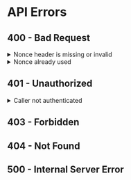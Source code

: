# API Errors

## 400 - Bad Request

<details>
<summary>Nonce header is missing or invalid</summary>

All requests need to include an `X-DFNS-NONCE` header. See [Request Headers](./request-headers.md) for more information.

```JSON
{
  "error": {
    "message": "request nonce is missing or invalid",
  }
}
```
</details>

<details>
<summary>Nonce already used</summary>

The nonce specified in `X-DFNS-NONCE` was already used. The nonce should be uniquely generated for every request.

```JSON
{
  "error": {
    "message": "request nonce has already been used"
  }
}
```
</details>

## 401 - Unauthorized

<details>
<summary>Caller not authenticated</summary>
All requests to an authenticated endpoint need to include a JWT in the `Authentication` header. See [Request Headers](./request-headers.md) for more information.

```JSON
{
  "error": {
    "message": "Not Authorized."
  }
}
```
</details>

## 403 - Forbidden

## 404 - Not Found

## 500 - Internal Server Error
